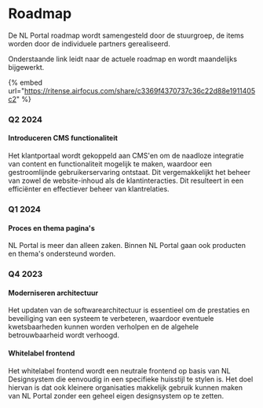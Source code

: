 # Roadmap

De NL Portal roadmap wordt samengesteld door de stuurgroep, de items worden door de individuele partners gerealiseerd.

Onderstaande link leidt naar de actuele roadmap en wordt maandelijks bijgewerkt.

{% embed url="https://ritense.airfocus.com/share/c3369f4370737c36c22d88e1911405c2" %}

### Q2 2024

#### Introduceren CMS functionaliteit

Het klantportaal wordt gekoppeld aan CMS'en om de naadloze integratie van content en functionaliteit mogelijk te maken, waardoor een gestroomlijnde gebruikerservaring ontstaat. Dit vergemakkelijkt het beheer van zowel de website-inhoud als de klantinteracties. Dit resulteert in een efficiënter en effectiever beheer van klantrelaties.

### Q1 2024

#### Proces en thema pagina's

NL Portal is meer dan alleen zaken. Binnen NL Portal gaan ook producten en thema's ondersteund worden.

### Q4 2023

#### Moderniseren architectuur

Het updaten van de softwarearchitectuur is essentieel om de prestaties en beveiliging van een systeem te verbeteren, waardoor eventuele kwetsbaarheden kunnen worden verholpen en de algehele betrouwbaarheid wordt verhoogd.

#### Whitelabel frontend

Het whitelabel frontend wordt een neutrale frontend op basis van NL Designsystem die eenvoudig in een specifieke huisstijl te stylen is. Het doel hiervan is dat ook kleinere organisaties makkelijk gebruik kunnen maken van NL Portal zonder een geheel eigen designsystem op te zetten.

